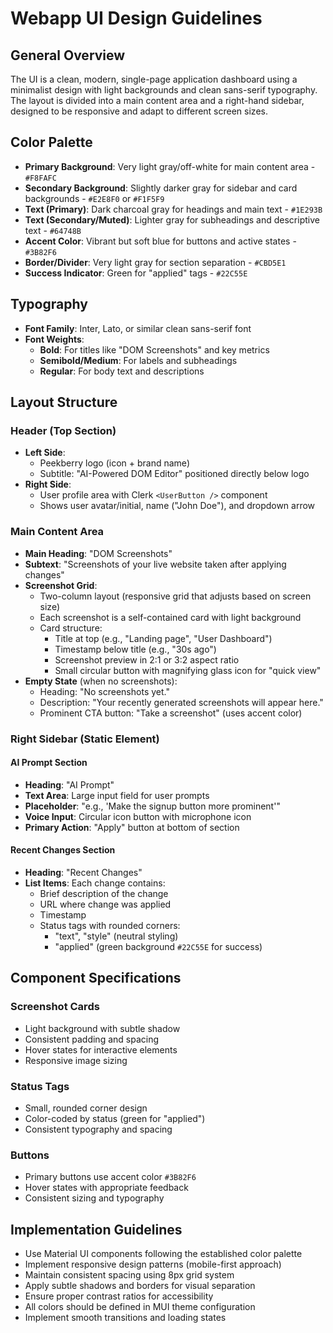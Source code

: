 # Webapp UI Design Guidelines

## General Overview

The UI is a clean, modern, single-page application dashboard using a minimalist design with light backgrounds and clean sans-serif typography. The layout is divided into a main content area and a right-hand sidebar, designed to be responsive and adapt to different screen sizes.

## Color Palette

- **Primary Background**: Very light gray/off-white for main content area - `#F8FAFC`
- **Secondary Background**: Slightly darker gray for sidebar and card backgrounds - `#E2E8F0` or `#F1F5F9`
- **Text (Primary)**: Dark charcoal gray for headings and main text - `#1E293B`
- **Text (Secondary/Muted)**: Lighter gray for subheadings and descriptive text - `#64748B`
- **Accent Color**: Vibrant but soft blue for buttons and active states - `#3B82F6`
- **Border/Divider**: Very light gray for section separation - `#CBD5E1`
- **Success Indicator**: Green for "applied" tags - `#22C55E`

## Typography

- **Font Family**: Inter, Lato, or similar clean sans-serif font
- **Font Weights**:
  - **Bold**: For titles like "DOM Screenshots" and key metrics
  - **Semibold/Medium**: For labels and subheadings
  - **Regular**: For body text and descriptions

## Layout Structure

### Header (Top Section)

- **Left Side**:
  - Peekberry logo (icon + brand name)
  - Subtitle: "AI-Powered DOM Editor" positioned directly below logo
- **Right Side**:
  - User profile area with Clerk `<UserButton />` component
  - Shows user avatar/initial, name ("John Doe"), and dropdown arrow

### Main Content Area

- **Main Heading**: "DOM Screenshots"
- **Subtext**: "Screenshots of your live website taken after applying changes"
- **Screenshot Grid**:
  - Two-column layout (responsive grid that adjusts based on screen size)
  - Each screenshot is a self-contained card with light background
  - Card structure:
    - Title at top (e.g., "Landing page", "User Dashboard")
    - Timestamp below title (e.g., "30s ago")
    - Screenshot preview in 2:1 or 3:2 aspect ratio
    - Small circular button with magnifying glass icon for "quick view"
- **Empty State** (when no screenshots):
  - Heading: "No screenshots yet."
  - Description: "Your recently generated screenshots will appear here."
  - Prominent CTA button: "Take a screenshot" (uses accent color)

### Right Sidebar (Static Element)

#### AI Prompt Section

- **Heading**: "AI Prompt"
- **Text Area**: Large input field for user prompts
- **Placeholder**: "e.g., 'Make the signup button more prominent'"
- **Voice Input**: Circular icon button with microphone icon
- **Primary Action**: "Apply" button at bottom of section

#### Recent Changes Section

- **Heading**: "Recent Changes"
- **List Items**: Each change contains:
  - Brief description of the change
  - URL where change was applied
  - Timestamp
  - Status tags with rounded corners:
    - "text", "style" (neutral styling)
    - "applied" (green background `#22C55E` for success)

## Component Specifications

### Screenshot Cards

- Light background with subtle shadow
- Consistent padding and spacing
- Hover states for interactive elements
- Responsive image sizing

### Status Tags

- Small, rounded corner design
- Color-coded by status (green for "applied")
- Consistent typography and spacing

### Buttons

- Primary buttons use accent color `#3B82F6`
- Hover states with appropriate feedback
- Consistent sizing and typography

## Implementation Guidelines

- Use Material UI components following the established color palette
- Implement responsive design patterns (mobile-first approach)
- Maintain consistent spacing using 8px grid system
- Apply subtle shadows and borders for visual separation
- Ensure proper contrast ratios for accessibility
- All colors should be defined in MUI theme configuration
- Implement smooth transitions and loading states
